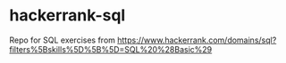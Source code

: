 # hackerrank-sql
Repo for SQL exercises from  https://www.hackerrank.com/domains/sql?filters%5Bskills%5D%5B%5D=SQL%20%28Basic%29
